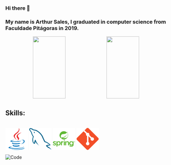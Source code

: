### Hi there 👋


### My name is Arthur Sales, I graduated in computer science from Faculdade Pitágoras in 2019.

<div align="center">
   <img width="45%" height="195px" src="https://github-readme-stats.vercel.app/api?username=arthurr-jpg&show_icons=true&theme=highcontrast">
   <img width="45%" height="195px" src="https://github-readme-stats.vercel.app/api/top-langs/?username=arthurr-jpg&hide_progress=true&theme=highcontrast&PAT_1">
</div>

<h2 allign="center"> Skills:</h2>
<div style="display: inline_block"><br>
  <img align="center" alt="Arthur-Java" height="70" width="70" src="https://raw.githubusercontent.com/devicons/devicon/master/icons/java/java-original.svg">
  <img align="center" alt="Arthur-MySQL" height="70" width="70" src="https://raw.githubusercontent.com/devicons/devicon/master/icons/mysql/mysql-original.svg">
  <img align="center" alt="Arthur-Spring" height="70" width="70" src="https://raw.githubusercontent.com/devicons/devicon/master/icons/spring/spring-original-wordmark.svg">
   <img align="center" alt="Arthur-Git" height="70" width="70" src="https://raw.githubusercontent.com/devicons/devicon/master/icons/git/git-original.svg">
</div>

![Code](https://res.cloudinary.com/superfolio/image/upload/v1620689979/68747470733a2f2f692e70696e696d672e636f6d2f6f726967696e616c732f63362f33332f63322f63363333633230656465383266306530636564376435373064626533613166332e676966_yjuh2s.gif)


